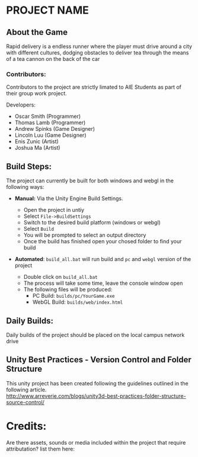 # PROJECT NAME

## About the Game
Rapid delivery is a endless runner where the player must drive around a city with different cultures, dodging obstacles to deliver tea through the means of a tea cannon on the back of the car

### Contributors:
Contributors to the project are strictly limated to AIE Students as part of their group work project.

Developers:
 - Oscar Smith (Programmer)
 - Thomas Lamb (Programmer)
 - Andrew Spinks (Game Designer)
 - Lincoln Luu (Game Designer)
 - Enis Zunic (Artist)
 - Joshua Ma (Artist)


## Build Steps:
The project can currently be built for both windows and webgl in the following ways:

* **Manual:** Via the Unity Engine Build Settings.
  * Open the project in untiy
  * Select `File->BuildSettings`
  * Switch to the desired build platform (windows or webgl)
  * Select `Build`
  * You will be prompted to select an output directory
  * Once the build has finished open your chosed folder to find your build

* **Automated**: `build_all.bat` will run build and `pc` and `webgl` version of the project
  * Double click on `build_all.bat`
  * The process will take some time, leave the console window open
  * The following files will be produced:
    * PC Build: `builds/pc/YourGame.exe` 
    * WebGL Build: `builds/web/index.html`

## Daily Builds:
Daily builds of the project should be placed on the local campus network drive

## Unity Best Practices - Version Control and Folder Structure

This unity project has been created following the guidelines outlined in the following article.<br/>
http://www.arreverie.com/blogs/unity3d-best-practices-folder-structure-source-control/

# Credits:
 Are there assets, sounds or media included within the project that require attributation? list them here:
